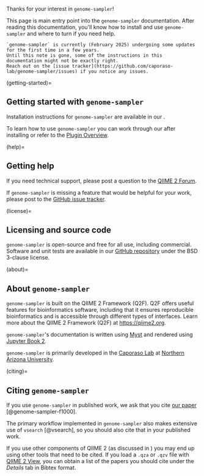 Thanks for your interest in `genome-sampler`!

This page is main entry point into the `genome-sampler` documentation.
After reading this documentation, you'll know how to install and use `genome-sampler` and where to turn if you need help.

```{warning}
`genome-sampler` is currently (February 2025) undergoing some updates for the first time in a few years.
Until this note is gone, some of the instructions in this documentation might not be exactly right.
Reach out on the [issue tracker](https://github.com/caporaso-lab/genome-sampler/issues) if you notice any issues.
```

(getting-started)=
## Getting started with `genome-sampler`
Installation instructions for `genome-sampler` are available in our [](#install).

To learn how to use `genome-sampler` you can work through our [](#usage-tutorial) after installing or refer to the [Plugin Overview](plugin-reference/plugins/genome-sampler).

(help)=
## Getting help
If you need technical support, please post a question to the [QIIME 2 Forum](https://forum.qiime2.org).

If `genome-sampler` is missing a feature that would be helpful for your work, please post to the [GitHub issue tracker](https://github.com/caporaso-lab/genome-sampler/issues).

(license)=
## Licensing and source code
`genome-sampler` is open-source and free for all use, including commercial.
Software and unit tests are available in our [GitHub repository](https://github.com/caporaso-lab/genome-sampler) under the BSD 3-clause license.

(about)=
## About `genome-sampler`
`genome-sampler` is built on the QIIME 2 Framework (Q2F).
Q2F offers useful features for bioinformatics software, including that it ensures reproducible bioinformatics and is accessible through different types of interfaces.
Learn more about the QIIME 2 Framework (Q2F) at https://qiime2.org.

`genome-sampler`'s documentation is written using [Myst](https://mystmd.org) and rendered using [Jupyter Book 2](https://next.jupyterbook.org/).

`genome-sampler` is primarily developed in the [Caporaso Lab](https://cap-lab.bio) at [Northern Arizona University](http://www.nau.edu).

(citing)=
## Citing `genome-sampler`
If you use `genome-sampler` in published work, we ask that you cite [our paper](https://f1000research.com/articles/9-657) [@genome-sampler-f1000].

The primary workflow implemented in `genome-sampler` also makes extensive use of `vsearch` [@vsearch], so you should also cite that in your published work.

If you use other components of QIIME 2 (as discussed in [](#downstream-workflows)) you may end up using other tools that need to be cited.
If you load a `.qza` or `.qzv` file with [QIIME 2 View](https://view.qiime2.org), you can obtain a list of the papers you should cite under the _Details_ tab in Bibtex format.

